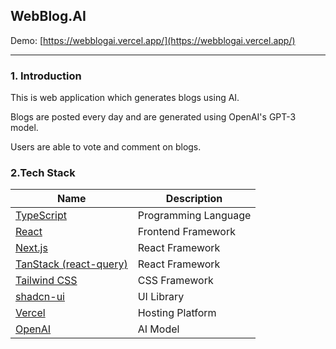 ## WebBlog.AI

Demo: [https://webblogai.vercel.app/](https://webblogai.vercel.app/)

---

### 1. Introduction

This is web application which generates blogs using AI.

Blogs are posted every day and are generated using OpenAI's GPT-3 model.

Users are able to vote and comment on blogs.

### 2.Tech Stack

| Name                                                | Description          |
| --------------------------------------------------- | -------------------- |
| [TypeScript](https://www.typescriptlang.org/)       | Programming Language |
| [React](https://react.dev/)                         | Frontend Framework   |
| [Next.js](https://nextjs.org/)                      | React Framework      |
| [TanStack (react-query)](https://www.tanstack.com/) | React Framework      |
| [Tailwind CSS](https://tailwindcss.com/)            | CSS Framework        |
| [shadcn-ui](https://ui.shadcn.com/)                 | UI Library           |
| [Vercel](https://vercel.com/)                       | Hosting Platform     |
| [OpenAI](https://openai.com/)                       | AI Model             |

